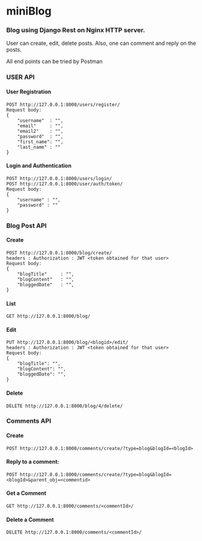 # miniBlog

### Blog using Django Rest on Nginx HTTP server.

User can create, edit, delete posts.
Also, one can comment and reply on the posts.

All end points can be tried by Postman

### USER API
#### User Registration 
	POST http://127.0.0.1:8000/users/register/
	Request body:
	{
		"username" 	: "",
		"email" 	: "",
		"email2" 	: "",
		"password" 	: "",
		"first_name": "",
		"last_name" : ""
	}

#### Login and Authentication
	POST http://127.0.0.1:8000/users/login/
	POST http://127.0.0.1:8000/user/auth/token/
	Request body:
	{
		"username" : "",
		"password" : ""
	}


### Blog Post API
#### Create
	POST http://127.0.0.1:8000/blog/create/
	headers : Authorization : JWT <token obtained for that user>
	Request body: 
	{
		"blogTitle"		: "",
		"blogContent"	: "",
		"bloggedDate"	: "",
	}

#### List
	GET http://127.0.0.1:8000/blog/

#### Edit
	PUT http://127.0.0.1:8000/blog/<blogid>/edit/
	headers : Authorization : JWT <token obtained for that user>
	Request body:
	{
		"blogTitle": "",
		"blogContent": "",
		"bloggedDate": "",
	}

#### Delete 
	DELETE http://127.0.0.1:8000/blog/4/delete/


### Comments API
#### Create 
	POST http://127.0.0.1:8000/comments/create/?type=blog&blogId=<blogId>
#### Reply to a comment:
	POST http://127.0.0.1:8000/comments/create/?type=blog&blogId=<blogId>&parent_obj=<commentid>
#### Get a Comment
	GET http://127.0.0.1:8000/comments/<commentId>/
#### Delete a Comment
	DELETE http://127.0.0.1:8000/comments/<commentId>/

